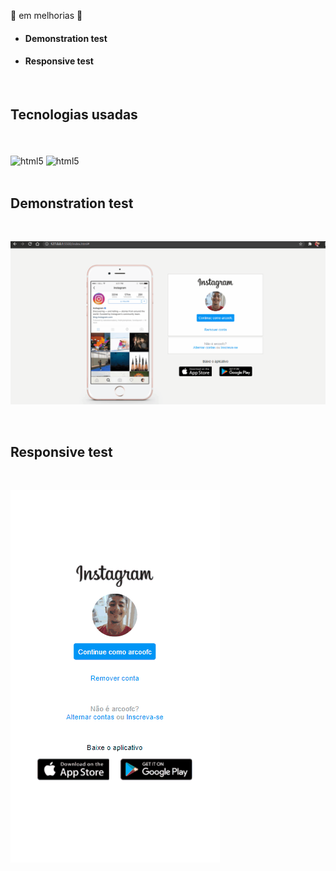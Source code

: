 🚧 em melhorias 🚧
*   #### Demonstration test
*   #### Responsive test
</div><br/>


## Tecnologias usadas
</div><br/>

<div style="diplay: inline_block"><br/>
<img align="center" alt="html5" src="https://img.shields.io/badge/HTML5-E34F26?style=for-the-badge&logo=html5&logoColor=white" />
<img align="center" alt="html5" src="https://img.shields.io/badge/CSS3-1572B6?style=for-the-badge&logo=css3&logoColor=white" />
</div><br/>

## Demonstration test
</div><br/>

![testing telacheia](https://github.com/arcorreiaa/instagram-login-aula-dio/blob/main/img/telag.gif)
</div><br/>

## Responsive test
</div><br/>

![testing responsive](https://github.com/arcorreiaa/instagram-login-aula-dio/blob/main/img/responsive.gif)
